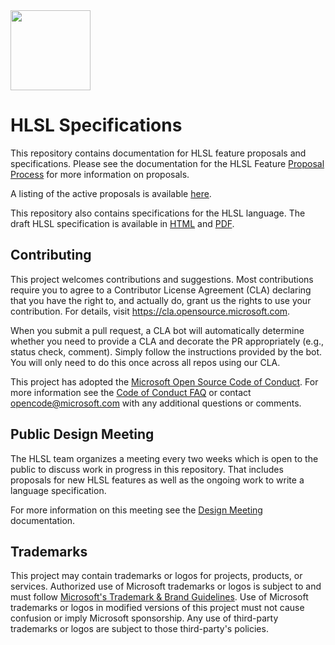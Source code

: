 <img src="https://microsoft.github.io/hlsl-specs/resources/HLSL.png" width="128">

# HLSL Specifications

This repository contains documentation for HLSL feature proposals and specifications. Please see the documentation for
the HLSL Feature [Proposal Process](docs/Process.md) for more information on proposals.

A listing of the active proposals is available [here](proposals/).

This repository also contains specifications for the HLSL language. The draft
HLSL specification is available in
[HTML](https://microsoft.github.io/hlsl-specs/specs/hlsl.html) and
[PDF](https://microsoft.github.io/hlsl-specs/specs/hlsl.pdf).

## Contributing

This project welcomes contributions and suggestions.  Most contributions require you to agree to a
Contributor License Agreement (CLA) declaring that you have the right to, and actually do, grant us
the rights to use your contribution. For details, visit https://cla.opensource.microsoft.com.

When you submit a pull request, a CLA bot will automatically determine whether you need to provide
a CLA and decorate the PR appropriately (e.g., status check, comment). Simply follow the instructions
provided by the bot. You will only need to do this once across all repos using our CLA.

This project has adopted the [Microsoft Open Source Code of Conduct](https://opensource.microsoft.com/codeofconduct/).
For more information see the [Code of Conduct FAQ](https://opensource.microsoft.com/codeofconduct/faq/) or
contact [opencode@microsoft.com](mailto:opencode@microsoft.com) with any additional questions or comments.

## Public Design Meeting

The HLSL team organizes a meeting every two weeks which is open to the public to discuss work in progress in this repository.
That includes proposals for new HLSL features as well as the ongoing work to write a language specification.

For more information on this meeting see the [Design Meeting](docs/DesignMeeting.md) documentation.

## Trademarks

This project may contain trademarks or logos for projects, products, or services. Authorized use of Microsoft 
trademarks or logos is subject to and must follow 
[Microsoft's Trademark & Brand Guidelines](https://www.microsoft.com/en-us/legal/intellectualproperty/trademarks/usage/general).
Use of Microsoft trademarks or logos in modified versions of this project must not cause confusion or imply Microsoft sponsorship.
Any use of third-party trademarks or logos are subject to those third-party's policies.

